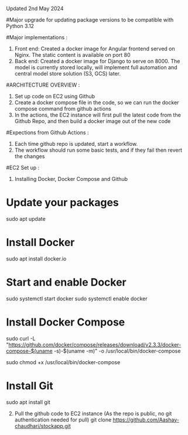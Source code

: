 Updated 2nd May 2024

#Major upgrade for updating package versions to be compatible with Python 3.12 

#Major implementations : 

1) Front end: Created a docker image for Angular frontend served on Nginx. The static content is available on port 80
2) Back end: Created a docker image for Django to serve on 8000. The model is currently stored locally, will implement full automation and central model store solution (S3, GCS) later.



#ARCHITECTURE OVERVIEW : 

1) Set up code on EC2 using Github
2) Create a docker compose file in the code, so we can run the docker compose command from github actions
3) In the actions, the EC2 instance will first pull the latest code from the Github Repo, and then build a docker image out of the new code

#Expections from Github Actions : 

1) Each time github repo is updated, start a workflow. 
2) The workflow should run some basic tests, and if they fail then revert the changes

#EC2 Set up : 

1) Installing Docker, Docker Compose and Github

# Update your packages
sudo apt update

# Install Docker
sudo apt install docker.io

# Start and enable Docker
sudo systemctl start docker
sudo systemctl enable docker

# Install Docker Compose
sudo curl -L "https://github.com/docker/compose/releases/download/v2.3.3/docker-compose-$(uname -s)-$(uname -m)" -o /usr/local/bin/docker-compose

sudo chmod +x /usr/local/bin/docker-compose

# Install Git
sudo apt install git

2) Pull the github code to EC2 instance (As the repo is public, no git authentication needed for pull)
git clone https://github.com/Aashay-chaudhari/stockapp.git


